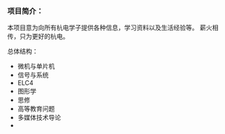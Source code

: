 ### 项目简介： 

本项目意为向所有杭电学子提供各种信息，学习资料以及生活经验等。
薪火相传，只为更好的杭电。

总体结构：

- 微机与单片机
- 信号与系统
- ELC4
- 图形学
- 思修
- 高等教育问题
- 多媒体技术导论
- 
